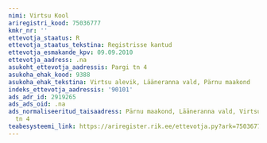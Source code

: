 ```yaml
---
nimi: Virtsu Kool
ariregistri_kood: 75036777
kmkr_nr: ''
ettevotja_staatus: R
ettevotja_staatus_tekstina: Registrisse kantud
ettevotja_esmakande_kpv: 09.09.2010
ettevotja_aadress: .na
asukoht_ettevotja_aadressis: Pargi tn 4
asukoha_ehak_kood: 9388
asukoha_ehak_tekstina: Virtsu alevik, Lääneranna vald, Pärnu maakond
indeks_ettevotja_aadressis: '90101'
ads_adr_id: 2919265
ads_ads_oid: .na
ads_normaliseeritud_taisaadress: Pärnu maakond, Lääneranna vald, Virtsu alevik, Pargi
  tn 4
teabesysteemi_link: https://ariregister.rik.ee/ettevotja.py?ark=75036777&ref=rekvisiidid
---
```


